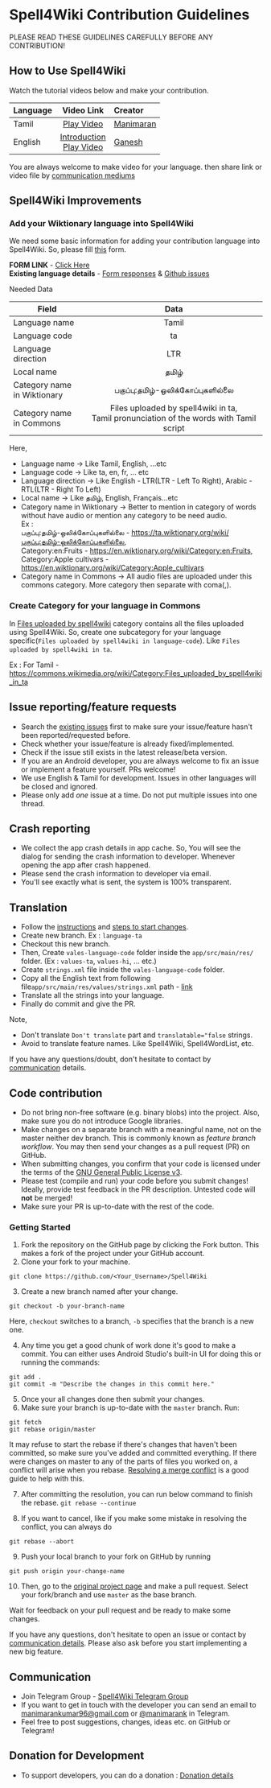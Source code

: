 Spell4Wiki Contribution Guidelines
==================================

PLEASE READ THESE GUIDELINES CAREFULLY BEFORE ANY CONTRIBUTION!

## How to Use Spell4Wiki

Watch the tutorial videos below and make your contribution.

| Language        | Video Link     | Creator |
| :------------- | :-------------: | :------------- |
| Tamil     | [Play Video](https://youtu.be/4y5I1sUW1ys) | [Manimaran](https://commons.wikimedia.org/wiki/User:Manimaran96) |
| English   | [Introduction](https://youtu.be/IMku3FL7s3I)<br/>[Play Video](https://youtu.be/Fu4kQcv04kA) | [Ganesh](https://commons.wikimedia.org/wiki/User:Libreaim)


You are always welcome to make video for your language. then share link or video file by <a href="#communication">communication mediums</a> 


## Spell4Wiki Improvements

### Add your Wiktionary language into Spell4Wiki

We need some basic information for adding your contribution language into Spell4Wiki.
So, please fill [this](https://docs.google.com/forms/d/e/1FAIpQLSciqHNw1ZtH1kp2zz2DlKFmIbRZw2K7fhcJdxYNAr6TiAsN2A/viewform) form.

**FORM LINK** - [Click Here](https://docs.google.com/forms/d/e/1FAIpQLSciqHNw1ZtH1kp2zz2DlKFmIbRZw2K7fhcJdxYNAr6TiAsN2A/viewform)<br/>
**Existing language details** - [Form responses](https://docs.google.com/spreadsheets/d/14c8s7UN-8eCDA-qU73l_yXhLdxdjYfuzubAl9RrehuQ/edit?usp=sharing) & [Github issues](https://github.com/manimaran96/Spell4Wiki/issues?q=label:"add+new+language")


Needed Data
 
| Field        | Data           |
| ------------- |:-------------:|
| Language name     | Tamil |  |
| Language code      | ta      |
| Language direction | LTR     |
| Local name | தமிழ் |
| Category name<br/>in Wiktionary | பகுப்பு:தமிழ்-ஒலிக்கோப்புகளில்லை |
| Category name<br/>in Commons | Files uploaded by spell4wiki in ta,<br/>Tamil pronunciation of the words with Tamil script |

Here,
* Language name -> Like Tamil, English, ...etc
* Language code -> Like ta, en, fr, ... etc
* Language direction -> Like English - LTR(LTR - Left To Right), Arabic - RTL(LTR - Right To Left)
* Local name -> Like தமிழ், English, Français...etc
* Category name in Wiktionary -> Better to mention in category of words without have audio or mention any category to be need audio. <br/>
Ex : <br/>
பகுப்பு:தமிழ்-ஒலிக்கோப்புகளில்லை - https://ta.wiktionary.org/wiki/பகுப்பு:தமிழ்-ஒலிக்கோப்புகளில்லை, <br/>
Category:en:Fruits - https://en.wiktionary.org/wiki/Category:en:Fruits, <br/>
Category:Apple cultivars - https://en.wiktionary.org/wiki/Category:Apple_cultivars
* Category name in Commons -> All audio files are uploaded under this commons category. More category then separate with coma(,). 


### Create Category for your language in Commons

In [Files uploaded by spell4wiki](https://commons.wikimedia.org/wiki/Category:Files_uploaded_by_spell4wiki) category contains all the files uploaded using Spell4Wiki.
So, create one subcategory for your language specific(```Files uploaded by spell4wiki in language-code```). Like ```Files uploaded by spell4wiki in ta```.

Ex : For Tamil - https://commons.wikimedia.org/wiki/Category:Files_uploaded_by_spell4wiki_in_ta
 

## Issue reporting/feature requests

* Search the [existing issues](https://github.com/manimaran96/Spell4Wiki/issues) first to make sure your issue/feature
hasn't been reported/requested before.
* Check whether your issue/feature is already fixed/implemented.
* Check if the issue still exists in the latest release/beta version.
* If you are an Android developer, you are always welcome to fix an issue or implement a feature yourself. PRs welcome!
* We use English & Tamil for development. Issues in other languages will be closed and ignored.
* Please only add *one* issue at a time. Do not put multiple issues into one thread.

## Crash reporting

* We collect the app crash details in app cache. So, You will see the dialog for sending the crash information to developer. Whenever opening the app after crash happened. 
* Please send the crash information to developer via email. 
* You'll see exactly what is sent, the system is 100% transparent.


## Translation

* Follow the [instructions](#code-contribution) and [steps to start changes](#getting-started).
* Create new branch. Ex : ```language-ta``` 
* Checkout this new branch.
* Then, Create ```vales-language-code``` folder inside the ```app/src/main/res/``` folder. (Ex : ```values-ta```, ```values-hi```, ... etc.)
* Create ```strings.xml``` file inside the ```vales-language-code``` folder.
* Copy all the English text from following file```app/src/main/res/values/strings.xml``` path - [link](https://github.com/manimaran96/Spell4Wiki/blob/master/app/src/main/res/values/strings.xml)
* Translate all the strings into your language.
* Finally do commit and give the PR.

Note,
* Don't translate ```Don't translate``` part and ```translatable="false``` strings.
* Avoid to translate feature names. Like Spell4Wiki, Spell4WordList, etc.

If you have any questions/doubt, don't hesitate to contact by <a href="#communication">communication</a> details.

## Code contribution

* Do not bring non-free software (e.g. binary blobs) into the project. Also, make sure you do not introduce Google
  libraries.
* Make changes on a separate branch with a meaningful name, not on the master neither dev branch. This is commonly known as *feature branch workflow*. You
  may then send your changes as a pull request (PR) on GitHub.
* When submitting changes, you confirm that your code is licensed under the terms of the
  [GNU General Public License v3](https://www.gnu.org/licenses/gpl-3.0.html).
* Please test (compile and run) your code before you submit changes! Ideally, provide test feedback in the PR
  description. Untested code will **not** be merged!
* Make sure your PR is up-to-date with the rest of the code.

### Getting Started
1. Fork the repository on the GitHub page by clicking the Fork button. This makes a fork of the project under your GitHub account.
2. Clone your fork to your machine. 
```
git clone https://github.com/<Your_Username>/Spell4Wiki
```
3. Create a new branch named after your change. 
```
git checkout -b your-branch-name
``` 
Here, ```checkout``` switches to a branch, ```-b``` specifies that the branch is a new one.

4. Any time you get a good chunk of work done it's good to make a commit. You can either uses Android Studio's built-in UI for doing this or running the commands:
```
git add .
git commit -m "Describe the changes in this commit here."
```
5. Once your all changes done then submit your changes. 
6. Make sure your branch is up-to-date with the ```master``` branch. Run:
```
git fetch
git rebase origin/master
```
It may refuse to start the rebase if there's changes that haven't been committed, so make sure you've added and committed everything. 
If there were changes on master to any of the parts of files you worked on, a conflict will arise when you rebase. 
[Resolving a merge conflict](https://help.github.com/articles/resolving-a-merge-conflict-using-the-command-line) is a good guide to help with this. 

7. After committing the resolution, you can run below command to finish the rebase.
```git rebase --continue``` 

8. If you want to cancel, like if you make some mistake in resolving the conflict, you can always do 
```
git rebase --abort
```
9. Push your local branch to your fork on GitHub by running 
```
git push origin your-change-name
```
10. Then, go to the [original project page](https://github.com/manimaran96/Spell4Wiki/) and make a pull request. Select your fork/branch and use ```master``` as the base branch.

Wait for feedback on your pull request and be ready to make some changes.

If you have any questions, don't hesitate to open an issue or contact by <a href="#communication">communication details</a>. 
Please also ask before you start implementing a new big feature.

## Communication

* Join Telegram Group - [Spell4Wiki Telegram Group](https://t.me/spell4wiki) 
* If you want to get in touch with the developer you can send an email to <a href="mailto:manimarankumar96@gmail.com">manimarankumar96@gmail.com</a> or [@manimarank](https://t.me/manimaran_k) in Telegram.
* Feel free to post suggestions, changes, ideas etc. on GitHub or Telegram!

## Donation for Development
* To support developers, you can do a donation : [Donation details](https://github.com/manimaran96/Spell4Wiki/blob/master/docs/DONATION.md#donation--spell4wiki-app)
